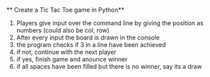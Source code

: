 ** Create a Tic Tac Toe game in Python**


1. Players give input over the command line by giving the position as numbers (could also be col, row)
2. After every input the board is drawn in the console
3. the program checks if 3 in a line have been achieved
4. if not, continue with the next player
5. if yes, finish game and anounce winner
6. if all spaces have been filled but there is no winner, say its a draw 